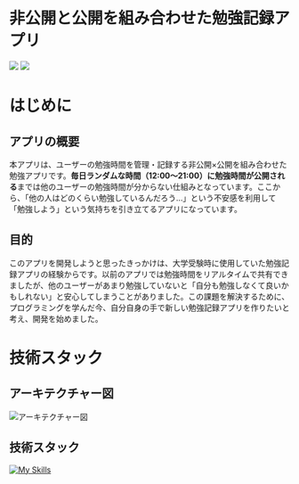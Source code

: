
# 非公開と公開を組み合わせた勉強記録アプリ
![](https://qiita-image-store.s3.ap-northeast-1.amazonaws.com/0/3788663/30238eee-1f87-5b3c-b796-a7fcaad7e70b.png)
![](https://qiita-image-store.s3.ap-northeast-1.amazonaws.com/0/3788663/6bb57fc3-1241-6bec-8e8d-3cd0a1329365.png)
  

# はじめに
## アプリの概要
本アプリは、ユーザーの勉強時間を管理・記録する非公開×公開を組み合わせた勉強アプリです。**毎日ランダムな時間（12:00〜21:00）に勉強時間が公開される**までは他のユーザーの勉強時間が分からない仕組みとなっています。ここから、「他の人はどのくらい勉強しているんだろう...」という不安感を利用して「勉強しよう」という気持ちを引き立てるアプリになっています。

## 目的
このアプリを開発しようと思ったきっかけは、大学受験時に使用していた勉強記録アプリの経験からです。以前のアプリでは勉強時間をリアルタイムで共有できましたが、他のユーザーがあまり勉強していないと「自分も勉強しなくて良いかもしれない」と安心してしまうことがありました。この課題を解決するために、プログラミングを学んだ今、自分自身の手で新しい勉強記録アプリを作りたいと考え、開発を始めました。

# 技術スタック
## アーキテクチャー図

![アーキテクチャー図](https://qiita-image-store.s3.ap-northeast-1.amazonaws.com/0/3788663/576aba47-e643-40ab-7106-5a94e83f3ba0.png)


## 技術スタック
[![My Skills](https://skillicons.dev/icons?i=flutter,dart,py,firebase)](https://skillicons.dev)

